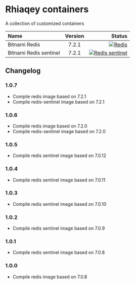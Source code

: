 # Rhiaqey containers

A collection of customized containers

| Name              | Version | Status |
| :---              |:-------:|          ---: |
| Bitnami Redis             |  7.2.1  | [![Redis](https://github.com/rhiaqey/containers/actions/workflows/redis.yml/badge.svg)](https://github.com/rhiaqey/containers/actions/workflows/redis.yml)   |
| Bitnami Redis sentinel    |  7.2.1  | [![Redis sentinel](https://github.com/rhiaqey/containers/actions/workflows/redis-sentinel.yml/badge.svg)](https://github.com/rhiaqey/containers/actions/workflows/redis-sentinel.yml)      |

## Changelog

### 1.0.7
* Compile redis image based on 7.2.1
* Compile redis-sentinel image based on 7.2.1

### 1.0.6
* Compile redis image based on 7.2.0
* Compile redis-sentinel image based on 7.2.0

### 1.0.5
* Compile redis sentinel image based on 7.0.12

### 1.0.4
* Compile redis sentinel image based on 7.0.11

### 1.0.3
* Compile redis sentinel image based on 7.0.10

### 1.0.2
* Compile redis sentinel image based on 7.0.9

### 1.0.1
* Compile redis sentinel image based on 7.0.8

### 1.0.0

* Compile redis image based on 7.0.8
